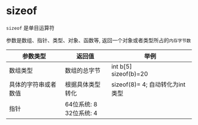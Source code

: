 <!--
 * @Description: 
 * @Version: 1.0
 * @Author: DaLao
 * @Email: dalao@xxx.com
 * @Date: 2021-02-20 23:32:58
 * @LastEditors: daLao
 * @LastEditTime: 2023-04-19 11:55:14
-->

# sizeof

`sizeof` 是单目运算符

参数是数组、指针、类型、对象、函数等, 返回一个对象或者类型所占的`内存字节数`

| 参数类型             | 返回值                     | 举例                            |
| -------------------- | -------------------------- | ------------------------------- |
| 数组类型             | 数组的总字节               | int b[5]<br>sizeof(b)=20        |
| 具体的字符串或者数值 | 根据具体类型转化           | sizeof(8)= 4; 自动转化为int类型 |
| 指针                 | 64位系统: 8<br>32位系统: 4 |